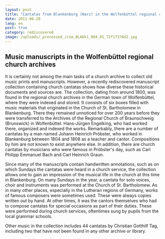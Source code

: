 ```yaml
---
layout: post
title: "Cantatas from Blankenburg (Harz) in the Wolfenbüttel regional church archives"
date: 2011-06-28
lang: en
post: true
category: rediscovered
image: /uploads/_processed_/csm_BLAbk1_004_01_72f1f378d2.jpg
---
```



## Music manuscripts in the Wolfenbüttel regional church archives

It is certainly not among the main tasks of a church archive to collect old music prints and manuscripts. However, a recently rediscovered manuscript collection containing church cantatas shows how diverse these historical documents and sources are. The collection, dating from around 1800, was found in the regional church archives in the German town of Wolfenbüttel, where they were indexed and stored. It consists of six boxes filled with music materials that originated in the Church of St. Bartholomew in Blankenburg. There they remained unnoticed for over 200 years before they were transferred to the Archives of the Regional Church of Braunschweig (Brunswick) in Wolfenbüttel. Hans-Jürgen Engelking, who had worked there, organized and indexed the works. Remarkably, there are a number of cantatas by a man named Johann Heinrich Pröbster, who worked in Blankenburg between 1804 and 1808 as a teacher and cantor. Compositions by him are not known to exist anywhere else. In addition, there are church cantatas by musicians who were famous in Pröbster's day, such as Carl Philipp Emmanuel Bach and Carl Heinrich Graun.

Since many of the manuscripts contain handwritten annotations, such as on which Sundays the cantatas were heard in a church service, the collection allows one to gain an impression of the musical life in the church at this time in Blankenburg. On many Sundays in the year, a cantata for solo voices, choir and instruments was performed at the Church of St. Bartholomew. As in many other places, especially in the Lutheran regions of Germany, works of famous composers were sometimes used. These were always copies written out by hand. At other times, it was the cantors themselves who had to compose cantatas for special occasions as part of their duties. These were performed during church services, oftentimes sung by pupils from the local grammar schools.

Other music in the collection includes 44 cantatas by Christian Gotthilf Tag, including two that have not been found in any other archive or library.